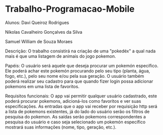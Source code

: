 # Trabalho-Programacao-Mobile

Alunos:
Davi Queiroz Rodrigues

Níkolas Cavalheiro Gonçalves da Silva

Samuel William de Souza Moraes

Descrição:
O trabalho consistirá na criação de uma "pokedéx" a qual nada mais é que uma listagem de animais do jogo pokemon.

Papéis:
O usuário será aquele que deseja procurar um pokemón específico. Ele poderá achar este pokemón procurando pelo seu tipo (planta, água, fogo, etc.), pelo seu nome e/ou pela sua geração. O usuário também poderá realizar seu cadastro para que quando fizer login possa adicionar pokemons em uma lista de favoritos.

Requisitos funcionais:
O app vai permitir qualquer usuário cadastrado, este poderá procurar pokemons, adicioná-los como favoritos e ver suas especificações. As entradas que o app vai receber por requisição http será a lista de pokemons existentes, já do lado do usuário serão os filtros de pesquisa do pokemon. As saídas serão pokemons correspondentes a pesquisa do usuário e caso seja selecionado um pokemón específico mostrará suas informações (nome, tipo, geração, etc.).
